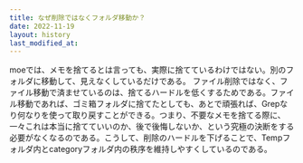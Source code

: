```yaml
---
title: なぜ削除ではなくフォルダ移動か？
date: 2022-11-19
layout: history
last_modified_at: 
---
```


moeでは、メモを捨てるとは言っても、実際に捨てているわけではない。別のフォルダに移動して、見えなくしているだけである。
ファイル削除ではなく、ファイル移動で済ませているのは、捨てるハードルを低くするためである。ファイル移動であれば、ゴミ箱フォルダに捨てたとしても、あとで頑張れば、Grepなり何なりを使って取り戻すことができる。つまり、不要なメモを捨てる際に、一々これは本当に捨てていいのか、後で後悔しないか、という究極の決断をする必要がなくなるのである。こうして、削除のハードルを下げることで、Tempフォルダ内とcategoryフォルダ内の秩序を維持しやすくしているのである。
